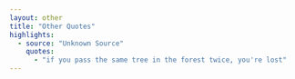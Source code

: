 ```yaml
---
layout: other
title: "Other Quotes"
highlights:
  - source: "Unknown Source"
    quotes:
      - "if you pass the same tree in the forest twice, you're lost"
---
```


